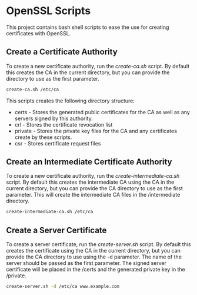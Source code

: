# OpenSSL Scripts

This project contains bash shell scripts to ease the use for creating certificates with OpenSSL.

## Create a Certificate Authority
To create a new certificate authority, run the _create-ca.sh_ script. By default this creates the CA in the current directory, but you can provide the directory to use as the first parameter.

```bash
create-ca.sh /etc/ca
```

This scripts creates the following directory structure:
* certs - Stores the generated public certificates for the CA as well as any servers signed by this authority.
* crl - Stores the certificate revocation list
* private - Stores the private key files for the CA and any certificates create by these scripts.
* csr - Stores certificate request files


## Create an Intermediate Certificate Authority
To create a new certificate authority, run the _create-intermediate-ca.sh_ script. By default this creates the intermediate CA using the CA in the current directory, but you can provide the CA directory to use as the first parameter. This will create the intermediate CA files in the <CA directory>/intermediate directory.

```bash
create-intermediate-ca.sh /etc/ca
```

## Create a Server Certificate 
To create a server certificate, run the _create-server.sh_ script. By default this creates the certificate using the CA in the current directory, but you can provide the CA directory to use using the -d parameter. The name of the server should be passed as the first parameter. The signed server certificate will be placed in the <CA directory>/certs and the generated private key in the <CA directory>/private.

```bash
create-server.sh -d /etc/ca www.example.com
```

